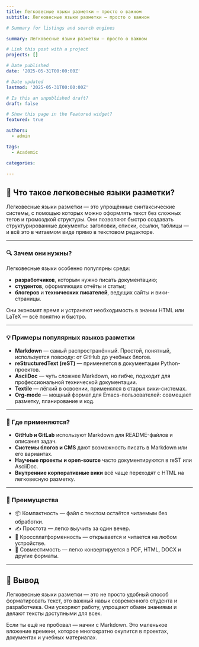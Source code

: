 ```yaml
---
title: Легковесные языки разметки — просто о важном
subtitle: Легковесные языки разметки — просто о важном

# Summary for listings and search engines

summary: Легковесные языки разметки — просто о важном

# Link this post with a project
projects: []

# Date published
date: '2025-05-31T00:00:00Z'

# Date updated
lastmod: '2025-05-31T00:00:00Z'

# Is this an unpublished draft?
draft: false

# Show this page in the Featured widget?
featured: true

authors:
  - admin

tags:
  - Academic

categories:
  
---
```


## 📝 Что такое легковесные языки разметки?

Легковесные языки разметки — это упрощённые синтаксические системы, с помощью которых можно оформлять текст без сложных тегов и громоздкой структуры. Они позволяют быстро создавать структурированные документы: заголовки, списки, ссылки, таблицы — и всё это в читаемом виде прямо в текстовом редакторе.

---

### 🔍 Зачем они нужны?

Легковесные языки особенно популярны среди:
- **разработчиков**, которым нужно писать документацию;
- **студентов**, оформляющих отчёты и статьи;
- **блогеров** и **технических писателей**, ведущих сайты и вики-страницы.

Они экономят время и устраняют необходимость в знании HTML или LaTeX — всё понятно и быстро.

---

### 💡 Примеры популярных языков разметки

- **Markdown** — самый распространённый. Простой, понятный, используется повсюду: от GitHub до учебных блогов.
- **reStructuredText (reST)** — применяется в документации Python-проектов.
- **AsciiDoc** — чуть сложнее Markdown, но гибче, подходит для профессиональной технической документации.
- **Textile** — лёгкий в освоении, применялся в старых вики-системах.
- **Org-mode** — мощный формат для Emacs-пользователей: совмещает разметку, планирование и код.

---

### 📌 Где применяются?

- **GitHub и GitLab** используют Markdown для README-файлов и описания задач.
- **Системы блогов и CMS** дают возможность писать в Markdown или его вариантах.
- **Научные проекты и open-source** часто документируются в reST или AsciiDoc.
- **Внутренние корпоративные вики** всё чаще переходят с HTML на легковесную разметку.

---

### 🧠 Преимущества

- 📦 Компактность — файл с текстом остаётся читаемым без обработки.
- ✍️ Простота — легко выучить за один вечер.
- 💾 Кроссплатформенность — открывается и читается на любом устройстве.
- 🔄 Совместимость — легко конвертируется в PDF, HTML, DOCX и другие форматы.

---

## 🎯 Вывод

Легковесные языки разметки — это не просто удобный способ форматировать текст, это важный навык современного студента и разработчика. Они ускоряют работу, упрощают обмен знаниями и делают тексты доступными для всех.

Если ты ещё не пробовал — начни с Markdown. Это маленькое вложение времени, которое многократно окупится в проектах, документах и учебных материалах.


